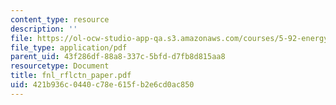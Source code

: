 ```yaml
---
content_type: resource
description: ''
file: https://ol-ocw-studio-app-qa.s3.amazonaws.com/courses/5-92-energy-environment-and-society-spring-2007/421b936c0440c78e615fb2e6cd0ac850_fnl_rflctn_paper.pdf
file_type: application/pdf
parent_uid: 43f286df-88a8-337c-5bfd-d7fb8d815aa8
resourcetype: Document
title: fnl_rflctn_paper.pdf
uid: 421b936c-0440-c78e-615f-b2e6cd0ac850
---
```

